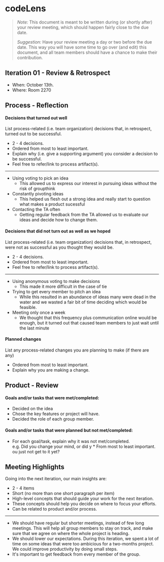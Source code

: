 # codeLens

 > _Note:_ This document is meant to be written during (or shortly after) your review meeting, which should happen fairly close to the due date.      
 >      
 > _Suggestion:_ Have your review meeting a day or two before the due date. This way you will have some time to go over (and edit) this document, and all team members should have a chance to make their contribution.


## Iteration 01 - Review & Retrospect

 * When: October 13th.
 * Where: Room 2270

## Process - Reflection


#### Decisions that turned out well

List process-related (i.e. team organization) decisions that, in retrospect, turned out to be successful.


 * 2 - 4 decisions.
 * Ordered from most to least important.
 * Explain why (i.e. give a supporting argument) you consider a decision to be successful.
 * Feel free to refer/link to process artifact(s).
 -------------------------------------
 * Using voting to pick an idea
   * This allowed us to express our interest in pursuing ideas without the risk of groupthink
 * Constantly pivoting ideas
   * This helped us flesh out a strong idea and really start to question what makes a product sucessful
 * Contacting the TA often
   * Getting regular feedback from the TA allowed us to evaluate our ideas and decide how to change them.

#### Decisions that did not turn out as well as we hoped

List process-related (i.e. team organization) decisions that, in retrospect, were not as successful as you thought they would be.

 * 2 - 4 decisions.
 * Ordered from most to least important.
 * Feel free to refer/link to process artifact(s).
 -------------------------------------
 * Using anonymous voting to make decisions
   * This made it more difficult in the case of tie
 * Trying to get every member to pitch an idea
   * While this resulted in an abundance of ideas many were dead in the water and we wasted a fair bit of time deciding which would be feasible.
 * Meeting only once a week
   * We thought that this frequency plus communication online would be enough, but it turned out that caused team members to just wait until the last minute


#### Planned changes

List any process-related changes you are planning to make (if there are any)

 * Ordered from most to least important.
 * Explain why you are making a change.


## Product - Review

#### Goals and/or tasks that were met/completed:

 * Decided on the idea
 * Chose the key features or project will have.
 * Decided the role of each group member.

#### Goals and/or tasks that were planned but not met/completed:

 * For each goal/task, explain why it was not met/completed.      
   e.g. Did you change your mind, or did y * From most to least important.
ou just not get to it yet?

## Meeting Highlights

Going into the next iteration, our main insights are:

 * 2 - 4 items
 * Short (no more than one short paragraph per item)
 * High-level concepts that should guide your work for the next iteration.
 * These concepts should help you decide on where to focus your efforts.
 * Can be related to product and/or process.
 -------------------------------------
 * We should have regular but shorter meetings, instead of few long meetings. This will help all group members to stay on track, and make sure that we agree on where the whole project is heading.
 * We should lower our expectations. During this iteration, we spent a lot of time on some ideas that were too ambicious for a two-months project. We could improve productivity by doing small steps. 
 * It's important to get feedback from every member of the group. 
